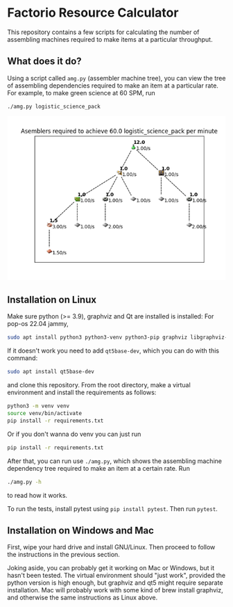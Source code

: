 # Factorio Resource Calculator

This repository contains a few scripts for calculating the number of assembling machines required to make items at a particular throughput.

## What does it do?

Using a script called `amg.py` (assembler machine tree), you can view the tree of assembling dependencies required to make an item at a particular rate. For example, to make green science at 60 SPM, run 
```bash
./amg.py logistic_science_pack
```
![](res/green_science_example.png)

## Installation on Linux

Make sure python (>= 3.9), graphviz and Qt are installed is installed: 
For pop-os 22.04 jammy,
```bash 
sudo apt install python3 python3-venv python3-pip graphviz libgraphviz-dev
```

If it doesn't work you need to add `qt5base-dev`, which you can do with this command:
```bash
sudo apt install qt5base-dev
```
and clone this repository. From the root directory, make a virtual environment and install the requirements as follows:

```bash
python3 -m venv venv
source venv/bin/activate
pip install -r requirements.txt
```

Or if you don't wanna do venv you can just run
```bash
pip install -r requirements.txt
```

After that, you can run use `./amg.py`, which shows the assembling machine dependency tree required to make an item at a certain rate. Run 
```bash
./amg.py -h
``` 
to read how it works.

To run the tests, install pytest using `pip install pytest`. Then run `pytest`.

## Installation on Windows and Mac

First, wipe your hard drive and install GNU/Linux. Then proceed to follow the instructions in the previous section.

Joking aside, you can probably get it working on Mac or Windows, but it hasn't been tested. The virtual environment should "just work", provided the python version is high enough, but graphviz and qt5 might require separate installation. Mac will probably work with some kind of brew install graphviz, and otherwise the same instructions as Linux above.

